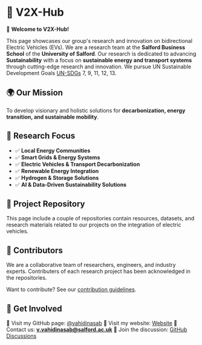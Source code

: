 # 🌱 V2X-Hub  

🚀 **Welcome to V2X-Hub!**

This page showcases our group's research and innovation on bidirectional Electric Vehicles (EVs).
We are a research team at the **Salford Business School** of the **University of Salford**. Our research is dedicated to advancing **Sustainability** with a focus on **sustainable energy and transport systems** through cutting-edge research and innovation.  We pursue UN Sustainable Development Goals [UN-SDGs](https://sdgs.un.org/goals) 7, 9, 11, 12, 13. 

## 🌍 Our Mission  
To develop visionary and holistic solutions for **decarbonization, energy transition, and sustainable mobility**.  

## 🔬 Research Focus 
- ✅ **Local Energy Communities**
- ✅ **Smart Grids & Energy Systems**  
- ✅ **Electric Vehicles & Transport Decarbonization**  
- ✅ **Renewable Energy Integration**  
- ✅ **Hydrogen & Storage Solutions**  
- ✅ **AI & Data-Driven Sustainability Solutions**  

## 📂 Project Repository  
This page include a couple of repositories contain resources, datasets, and research materials related to our projects on the integration of electric vehicles.

## 👥 Contributors
We are a collaborative team of researchers, engineers, and industry experts. Contributers of each research project has been acknowledged in the repositories.

Want to contribute? See our [contribution guidelines](CONTRIBUTING.md).

## 📢 Get Involved
🔗 Visit my GitHub page: [@vahidinasab](https://github.com/vahidinasab)
🔗 Visit my website: [Website]([https://yourlabwebsite.com](https://www.salford.ac.uk/our-staff/vahid-vahidinasab))
📩 Contact us: **v.vahidinasab@salford.ac.uk**
💬 Join the discussion: [GitHub Discussions](https://github.com/orgs/V2X-Hub/discussions)
